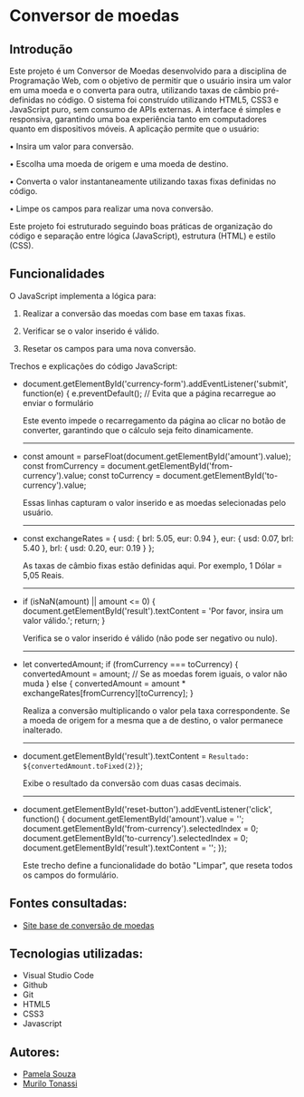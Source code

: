 # Conversor de moedas
 
## Introdução
 
Este projeto é um Conversor de Moedas desenvolvido para a disciplina de Programação Web, com o objetivo de permitir que o usuário insira um valor em uma moeda e o converta para outra, utilizando taxas de câmbio pré-definidas no código. O sistema foi construído utilizando HTML5, CSS3 e JavaScript puro, sem consumo de APIs externas. A interface é simples e responsiva, garantindo uma boa experiência tanto em computadores quanto em dispositivos móveis.
A aplicação permite que o usuário:
 
• Insira um valor para conversão.
 
• Escolha uma moeda de origem e uma moeda de destino.
 
• Converta o valor instantaneamente utilizando taxas fixas definidas no código.
 
• Limpe os campos para realizar uma nova conversão.
 
Este projeto foi estruturado seguindo boas práticas de organização do código e separação entre lógica (JavaScript), estrutura (HTML) e estilo (CSS).
 
## Funcionalidades
 
O JavaScript implementa a lógica para:
1. Realizar a conversão das moedas com base em taxas fixas.
 
2. Verificar se o valor inserido é válido.
 
3. Resetar os campos para uma nova conversão.
 
Trechos e explicações do código JavaScript:
 
- document.getElementById('currency-form').addEventListener('submit', function(e) {
    e.preventDefault();  // Evita que a página recarregue ao enviar o formulário
 
    Este evento impede o recarregamento da página ao clicar no botão de converter, garantindo que o cálculo seja feito dinamicamente.
    <hr>
 
- const amount = parseFloat(document.getElementById('amount').value);
    const fromCurrency = document.getElementById('from-currency').value;
    const toCurrency = document.getElementById('to-currency').value;
 
    Essas linhas capturam o valor inserido e as moedas selecionadas pelo usuário.
    <hr>
 
- const exchangeRates = {
    usd: { brl: 5.05, eur: 0.94 },
    eur: { usd: 0.07, brl: 5.40 },
    brl: { usd: 0.20, eur: 0.19 }
};
     
     As taxas de câmbio fixas estão definidas aqui. Por exemplo, 1 Dólar = 5,05 Reais.
     <hr>
 
 - if (isNaN(amount) || amount <= 0) {
    document.getElementById('result').textContent = 'Por favor, insira um valor válido.';
    return;
}
   
    Verifica se o valor inserido é válido (não pode ser negativo ou nulo).
    <hr>
 
 
- let convertedAmount;
if (fromCurrency === toCurrency) {
    convertedAmount = amount;  // Se as moedas forem iguais, o valor não muda
} else {
    convertedAmount = amount * exchangeRates[fromCurrency][toCurrency];
}
   
    Realiza a conversão multiplicando o valor pela taxa correspondente. Se a moeda de origem for a mesma que a de destino, o valor permanece inalterado.
    <hr>
 
 
- document.getElementById('result').textContent = `Resultado: ${convertedAmount.toFixed(2)}`;
 
   
    Exibe o resultado da conversão com duas casas decimais.
    <hr>
 
 
- document.getElementById('reset-button').addEventListener('click', function() {
    document.getElementById('amount').value = '';
    document.getElementById('from-currency').selectedIndex = 0;
    document.getElementById('to-currency').selectedIndex = 0;
    document.getElementById('result').textContent = '';
});
 
   
    Este trecho define a funcionalidade do botão "Limpar", que reseta todos os campos do formulário.
 
## Fontes consultadas:
 
- [Site base de conversão de moedas](https://www.bcb.gov.br/conversao)
 
 
 ## Tecnologias utilizadas:
- Visual Studio Code
 - Github
 - Git
 - HTML5
 - CSS3
 - Javascript
 
  ## Autores:
- [Pamela Souza](https://github.com/PamelaSouzaSilva)
- [Murilo Tonassi](https://github.com/murilo-tonassi)
